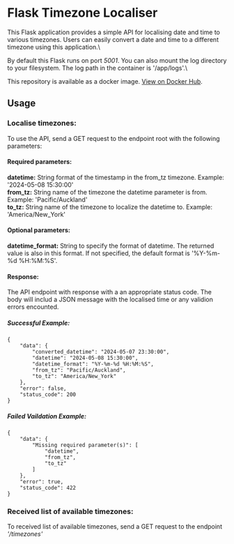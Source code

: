 # Flask Timezone Localiser

This Flask application provides a simple API for localising date and time to various timezones. Users can easily convert a date and time to a different timezone using this application.\\

By default this Flask runs on port *5001*. You can also mount the log directory to your filesystem. The log path in the container is '/app/logs'.\

This repository is available as a docker image. [View on Docker Hub](https://hub.docker.com/repository/docker/marcfalconer/flask-timezone-localiser/general).


## Usage

### Localise timezones:
To use the API, send a GET request to the endpoint root with the following parameters:

#### Required parameters:
**datetime:** String format of the timestamp in the from_tz timezone. Example: '2024-05-08 15:30:00'\
**from_tz:** String name of the timezone the datetime parameter is from. Example: 'Pacific/Auckland'\
**to_tz:** String name of the timezone to localize the datetime to. Example: 'America/New_York'

#### Optional parameters:
**datetime_format:** String to specify the format of datetime. The returned value is also in this format. If not specified, the default format is '%Y-%m-%d %H:%M:%S'.

#### Response:
The API endpoint with response with a an appropriate status code. The body will includ a JSON message with the localised time or any validion errors encounted.

##### Successful Example:
```jsonc
{
    "data": {
        "converted_datetime": "2024-05-07 23:30:00",
        "datetime": "2024-05-08 15:30:00",
        "datetime_format": "%Y-%m-%d %H:%M:%S",
        "from_tz": "Pacific/Auckland",
        "to_tz": "America/New_York"
    },
    "error": false,
    "status_code": 200
}
```

##### Failed Vaildation  Example:
```jsonc
{
    "data": {
        "Missing required parameter(s)": [
            "datetime",
            "from_tz",
            "to_tz"
        ]
    },
    "error": true,
    "status_code": 422
}
```

### Received list of available timezones:
To received list of available timezones, send a GET request to the endpoint *'/timezones'*
